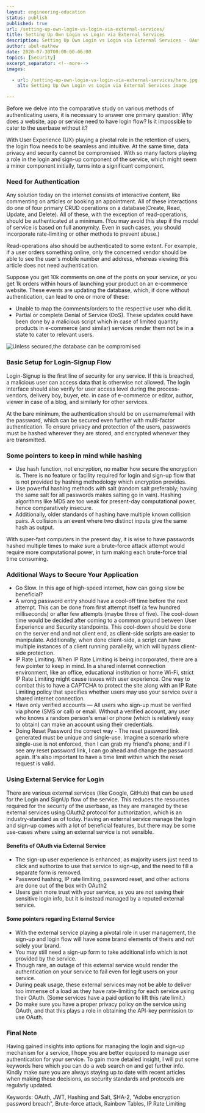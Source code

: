 ```yaml
---
layout: engineering-education
status: publish
published: true
url: /setting-up-own-login-vs-login-via-external-services/
title: Setting Up Own Login vs Login via External Services
description: Setting Up Own Login vs Login via External Services - OAuth, JWT, Hashing and Salt, Brute-force attack, Rainbow Tables, IP Rate Limiting.
author: abel-mathew
date: 2020-07-30T00:00:00-06:00
topics: [Security]
excerpt_separator: <!--more-->
images:

  - url: /setting-up-own-login-vs-login-via-external-services/hero.jpg
    alt: Setting Up Own Login vs Login via External Services image

---
```

Before we delve into the comparative study on various methods of authenticating users, it is necessary to answer one primary question: Why does a website, app or service need to have login flow? Is it impossible to cater to the userbase without it?
<!--more-->

With User Experience (UX) playing a pivotal role in the retention of users, the login flow needs to be seamless and intuitive. At the same time, data privacy and security cannot be compromised. With so many factors playing a role in the login and sign-up component of the service, which might seem a minor component initially, turns into a significant component.

### Need for Authentication
Any solution today on the internet consists of interactive content, like commenting on articles or booking an appointment. All of these interactions do one of four primary CRUD operations on a database(Create, Read, Update, and Delete). All of these, with the exception of read-operations, should be authenticated at a minimum. (You may avoid this step if the model of service is based on full anonymity. Even in such cases, you should incorporate rate-limiting or other methods to prevent abuse.)

Read-operations also should be authenticated to some extent. For example, if a user orders something online, only the concerned vendor should be able to see the user's mobile number and address, whereas viewing this article does not need authentication.

Suppose you get 10k comments on one of the posts on your service, or you get 1k orders within hours of launching your product on an e-commerce website. These events are updating the database, which, if done without authentication, can lead to one or more of these:

* Unable to map the comments/orders to the respective user who did it.
* Partial or complete Denial of Service (DoS). These updates could have been done by a malicious script which in case of limited quantity products in e-commerce (and similar) services render them not be in a state to cater to relevant users.

![Unless secured,the database can be compromised](/setting-up-own-login-vs-login-via-external-services/hacker-stealing-representation.jpg)

### Basic Setup for Login-Signup Flow
 Login-Signup is the first line of security for any service. If this is breached, a malicious user can access data that is otherwise not allowed. The login interface should also verify for user access level during the process- vendors, delivery boy, buyer, etc. in case of e-commerce or editor, author, viewer in case of a blog, and similarly for other services.

 At the bare minimum, the authentication should be on username/email with the password, which can be secured even further with multi-factor authentication. To ensure privacy and protection of the users, passwords must be hashed wherever they are stored, and encrypted whenever they are transmitted.

### Some pointers to keep in mind while hashing
* Use hash function, not encryption, no matter how secure the encryption is. There is no feature or facility required for login and sign-up flow that is not provided by hashing methodology which encryption provides.
* Use powerful hashing methods with salt (random salt preferably; having the same salt for all passwords makes salting go in vain). Hashing algorithms like MD5 are too weak for present-day computational power, hence comparatively insecure.
* Additionally, older standards of hashing have multiple known collision pairs. A collision is an event where two distinct inputs give the same hash as output.

 With super-fast computers in the present day, it is wise to have passwords hashed multiple times to make sure a brute-force attack attempt would require more computational power, in turn making each brute-force trial time consuming.

### Additional Ways to Secure Your Application
* Go Slow. In this age of high-speed internet, how can going slow be beneficial?
* A wrong password entry should have a cool-off time before the next attempt. This can be done from first attempt itself (a few hundred milliseconds) or after few attempts (maybe three of five). The cool-down time would be decided after coming to a common ground between User Experience and Security standpoints. This cool-down should be done on the server end and not client end, as client-side scripts are easier to manipulate. Additionally, when done client-side, a script can have multiple instances of a client running parallelly, which will bypass client-side protection.
* IP Rate Limiting. When IP Rate Limiting is being incorporated, there are a few pointer to keep in mind. In a shared internet connection environment, like an office, educational institution or home Wi-Fi, strict IP Rate Limiting might cause issues with user experience. One way to combat this to have a CAPTCHA to protect the site along with an IP Rate Limiting policy that specifies whether users may use your service over a shared internet connection.
* Have only verified accounts — All users who sign-up must be verified via phone (SMS or call) or email. Without a verified account, any user who knows a random person's email or phone (which is relatively easy to obtain) can make an account using their credentials.
* Doing Reset Password the correct way - The reset password link generated must be unique and single-use. Imagine a scenario where single-use is not enforced, then I can grab my friend's phone, and if I see any reset password link, I can go ahead and change the password again. It's also important to have a time limit within which the reset request is valid.

### Using External Service for Login
There are various external services (like Google, GitHub) that can be used for the Login and SignUp flow of the service. This reduces the resources required for the security of the userbase, as they are managed by these external services using OAuth2 protocol for authorization, which is an industry-standard as of today. Having an external service manage the login and sign-up comes with a lot of beneficial features, but there may be some use-cases where using an external service is not sensible.

#### Benefits of OAuth via External Service
* The sign-up user experience is enhanced, as majority users just need to click and authorize to use that service to sign-up, and the need to fill a separate form is removed.
* Password hashing, IP rate limiting, password reset, and other actions are done out of the box with OAuth2
* Users gain more trust with your service, as you are not saving their sensitive login info, but it is instead managed by a reputed external service.

#### Some pointers regarding External Service
* With the external service playing a pivotal role in user management, the sign-up and login flow will have some brand elements of theirs and not solely your brand.
* You may still need a sign-up form to take additional info which is not provided by the service.
* Though rare, an outage of this external service would render the authentication on your service to fail even for legit users on your service.
* During peak usage, these external services may not be able to deliver too immense of a load as they have rate-limiting for each service using their OAuth. (Some services have a paid option to lift this rate limit.)
* Do make sure you have a proper privacy policy on the service using OAuth, and that this plays a role in obtaining the API-key permission to use OAuth.

### Final Note
Having gained insights into options for managing the login and sign-up mechanism for a service, I hope you are better equipped to manage user authentication for your service. To gain more detailed insight, I will put some keywords here which you can do a web search on and get further info. Kindly make sure you are always staying up to date with recent articles when making these decisions, as security standards and protocols are regularly updated.

Keywords: OAuth, JWT, Hashing and Salt, SHA-2, "Adobe encryption password breach", Brute-force attack, Rainbow Tables, IP Rate Limiting
